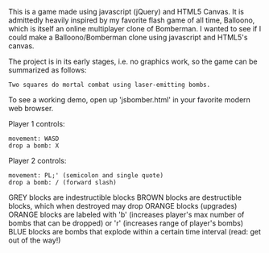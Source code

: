 This is a game made using javascript (jQuery) and HTML5 Canvas. It is admittedly heavily inspired by my favorite flash game of all time, Balloono, which is itself an online multiplayer clone of Bomberman. I wanted to see if I could make a Balloono/Bomberman clone using javascript and HTML5's canvas.

The project is in its early stages, i.e. no graphics work, so the game can be summarized as follows:

	Two squares do mortal combat using laser-emitting bombs.

To see a working demo, open up 'jsbomber.html' in your favorite modern web browser.

Player 1 controls:

	movement: WASD
	drop a bomb: X

Player 2 controls:

	movement: PL;' (semicolon and single quote)
	drop a bomb: / (forward slash)

GREY blocks are indestructible blocks
BROWN blocks are destructible blocks, which when destroyed may drop ORANGE blocks (upgrades)
ORANGE blocks are labeled with 'b' (increases player's max number of bombs that can be dropped) or 'r' (increases range of player's bombs)
BLUE blocks are bombs that explode within a certain time interval (read: get out of the way!)
